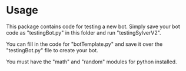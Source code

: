 # Usage

This package contains code for testing a new bot. Simply save your bot code as "testingBot.py" in this folder and run "testingSylverV2".

You can fill in the code for "botTemplate.py" and save it over the "testingBot.py" file to create your bot.

You must have the "math" and "random" modules for python installed. 
